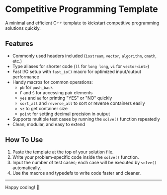 # Competitive Programming Template

A minimal and efficient C++ template to kickstart competitive programming solutions quickly.

## Features

- Commonly used headers included (`iostream`, `vector`, `algorithm`, `cmath`, etc.)  
- Type aliases for shorter code (`ll` for `long long`, `vi` for `vector<int>`)  
- Fast I/O setup with `fast_io()` macro for optimized input/output performance  
- Handy macros for common operations:
  - `pb` for `push_back`  
  - `F` and `S` for accessing pair elements  
  - `yes` and `no` for printing "YES" or "NO" quickly  
  - `sort_all` and `reverse_all` to sort or reverse containers easily  
  - `sz` to get container size  
  - `point` for setting decimal precision in output  
- Supports multiple test cases by running the `solve()` function repeatedly  
- Clean, modular, and easy to extend

## How To Use

1. Paste the template at the top of your solution file.  
2. Write your problem-specific code inside the `solve()` function.  
3. Input the number of test cases; each case will be executed by `solve()` automatically.  
4. Use the macros and typedefs to write code faster and cleaner.

---

Happy coding! 🚀
